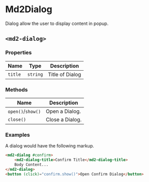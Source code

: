 # Md2Dialog
Dialog allow the user to display content in popup.

## `<md2-dialog>`
### Properties

| Name | Type | Description |
| --- | --- | --- |
| `title` | `string` | Title of Dialog |

### Methods

| Name | Description |
| --- | --- |
| `open()`/`show()` | Open a Dialog. |
| `close()` | Close a Dialog. |

### Examples
A dialog would have the following markup.
```html
<md2-dialog #confirm>
	<md2-dialog-title>Confirm Title</md2-dialog-title>
	Body Content...
</md2-dialog>
<button (click)="confirm.show()">Open Confirm Dialog</button>
```
